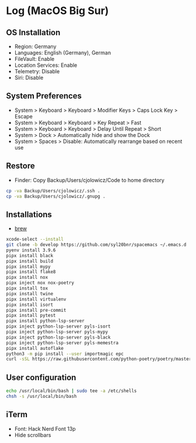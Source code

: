 # Log (MacOS Big Sur)

## OS Installation

- Region: Germany
- Languages: English (Germany), German
- FileVault: Enable
- Location Services: Enable
- Telemetry: Disable
- Siri: Disable

## System Preferences

- System > Keyboard > Keyboard > Modifier Keys > Caps Lock Key > Escape
- System > Keyboard > Keyboard > Key Repeat > Fast
- System > Keyboard > Keyboard > Delay Until Repeat > Short
- System > Dock > Automatically hide and show the Dock
- System > Spaces > Disable: Automatically rearrange based on recent use

## Restore

- Finder: Copy Backup/Users/cjolowicz/Code to home directory

```sh
cp -va Backup/Users/cjolowicz/.ssh .
cp -va Backup/Users/cjolowicz/.gnupg .
```

## Installations

- [brew](brew.md)

```sh
xcode-select --install
git clone -b develop https://github.com/syl20bnr/spacemacs ~/.emacs.d
pyenv install 3.9.6
pipx install black
pipx install build
pipx install mypy
pipx install flake8
pipx install nox
pipx inject nox nox-poetry
pipx install tox
pipx install twine
pipx install virtualenv
pipx install isort
pipx install pre-commit
pipx install pytest
pipx install python-lsp-server
pipx inject python-lsp-server pyls-isort
pipx inject python-lsp-server pyls-mypy
pipx inject python-lsp-server pyls-black
pipx inject python-lsp-server pyls-memestra
pipx install autoflake
python3 -m pip install --user importmagic epc
curl -sSL https://raw.githubusercontent.com/python-poetry/poetry/master/get-poetry.py | python3 -
```

## User configuration

```sh
echo /usr/local/bin/bash | sudo tee -a /etc/shells
chsh -s /usr/local/bin/bash
```

## iTerm

- Font: Hack Nerd Font 13p
- Hide scrollbars
